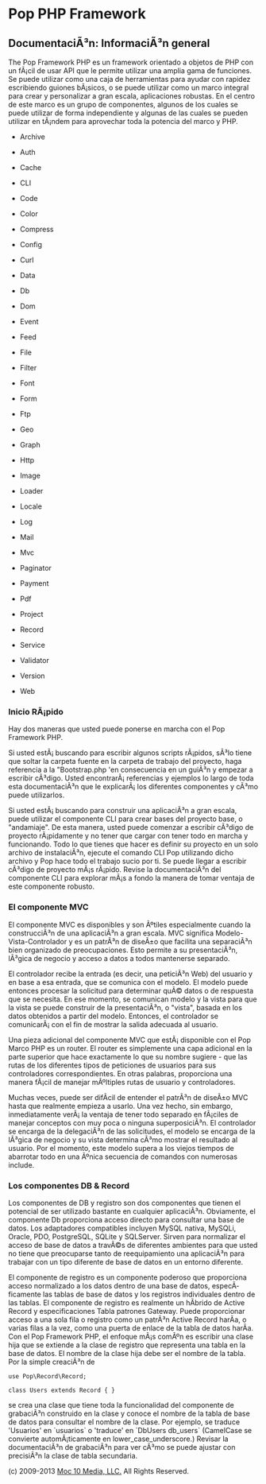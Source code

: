 Pop PHP Framework
=================

DocumentaciÃ³n: InformaciÃ³n general
------------------------------------

The Pop Framework PHP es un framework orientado a objetos de PHP con un
fÃ¡cil de usar API que le permite utilizar una amplia gama de funciones.
Se puede utilizar como una caja de herramientas para ayudar con rapidez
escribiendo guiones bÃ¡sicos, o se puede utilizar como un marco integral
para crear y personalizar a gran escala, aplicaciones robustas. En el
centro de este marco es un grupo de componentes, algunos de los cuales
se puede utilizar de forma independiente y algunas de las cuales se
pueden utilizar en tÃ¡ndem para aprovechar toda la potencia del marco y
PHP.

-   Archive
-   Auth
-   Cache
-   CLI
-   Code

-   Color
-   Compress
-   Config
-   Curl
-   Data

-   Db
-   Dom
-   Event
-   Feed
-   File

-   Filter
-   Font
-   Form
-   Ftp
-   Geo

-   Graph
-   Http
-   Image
-   Loader
-   Locale

-   Log
-   Mail
-   Mvc
-   Paginator
-   Payment

-   Pdf
-   Project
-   Record
-   Service
-   Validator

-   Version
-   Web

### Inicio RÃ¡pido

Hay dos maneras que usted puede ponerse en marcha con el Pop Framework
PHP.

Si usted estÃ¡ buscando para escribir algunos scripts rÃ¡pidos, sÃ³lo
tiene que soltar la carpeta fuente en la carpeta de trabajo del
proyecto, haga referencia a la "Bootstrap.php 'en consecuencia en un
guiÃ³n y empezar a escribir cÃ³digo. Usted encontrarÃ¡ referencias y
ejemplos lo largo de toda esta documentaciÃ³n que le explicarÃ¡ los
diferentes componentes y cÃ³mo puede utilizarlos.

Si usted estÃ¡ buscando para construir una aplicaciÃ³n a gran escala,
puede utilizar el componente CLI para crear bases del proyecto base, o
"andamiaje". De esta manera, usted puede comenzar a escribir cÃ³digo de
proyecto rÃ¡pidamente y no tener que cargar con tener todo en marcha y
funcionando. Todo lo que tienes que hacer es definir su proyecto en un
solo archivo de instalaciÃ³n, ejecute el comando CLI Pop utilizando
dicho archivo y Pop hace todo el trabajo sucio por ti. Se puede llegar a
escribir cÃ³digo de proyecto mÃ¡s rÃ¡pido. Revise la documentaciÃ³n del
componente CLI para explorar mÃ¡s a fondo la manera de tomar ventaja de
este componente robusto.

### El componente MVC

El componente MVC es disponibles y son Ãºtiles especialmente cuando la
construcciÃ³n de una aplicaciÃ³n a gran escala. MVC significa
Modelo-Vista-Controlador y es un patrÃ³n de diseÃ±o que facilita una
separaciÃ³n bien organizado de preocupaciones. Esto permite a su
presentaciÃ³n, lÃ³gica de negocio y acceso a datos a todos mantenerse
separado.

El controlador recibe la entrada (es decir, una peticiÃ³n Web) del
usuario y en base a esa entrada, que se comunica con el modelo. El
modelo puede entonces procesar la solicitud para determinar quÃ© datos o
de respuesta que se necesita. En ese momento, se comunican modelo y la
vista para que la vista se puede construir de la presentaciÃ³n, o
"vista", basada en los datos obtenidos a partir del modelo. Entonces, el
controlador se comunicarÃ¡ con el fin de mostrar la salida adecuada al
usuario.

Una pieza adicional del componente MVC que estÃ¡ disponible con el Pop
Marco PHP es un router. El router es simplemente una capa adicional en
la parte superior que hace exactamente lo que su nombre sugiere - que
las rutas de los diferentes tipos de peticiones de usuarios para sus
controladores correspondientes. En otras palabras, proporciona una
manera fÃ¡cil de manejar mÃºltiples rutas de usuario y controladores.

Muchas veces, puede ser difÃ­cil de entender el patrÃ³n de diseÃ±o MVC
hasta que realmente empieza a usarlo. Una vez hecho, sin embargo,
inmediatamente verÃ¡ la ventaja de tener todo separado en fÃ¡ciles de
manejar conceptos con muy poca o ninguna superposiciÃ³n. El controlador
se encarga de la delegaciÃ³n de las solicitudes, el modelo se encarga de
la lÃ³gica de negocio y su vista determina cÃ³mo mostrar el resultado al
usuario. Por el momento, este modelo supera a los viejos tiempos de
abarrotar todo en una Ãºnica secuencia de comandos con numerosas
include.

### Los componentes DB & Record

Los componentes de DB y registro son dos componentes que tienen el
potencial de ser utilizado bastante en cualquier aplicaciÃ³n.
Obviamente, el componente Db proporciona acceso directo para consultar
una base de datos. Los adaptadores compatibles incluyen MySQL nativa,
MySQLi, Oracle, PDO, PostgreSQL, SQLite y SQLServer. Sirven para
normalizar el acceso de base de datos a travÃ©s de diferentes ambientes
para que usted no tiene que preocuparse tanto de reequipamiento una
aplicaciÃ³n para trabajar con un tipo diferente de base de datos en un
entorno diferente.

El componente de registro es un componente poderoso que proporciona
acceso normalizado a los datos dentro de una base de datos,
especÃ­ficamente las tablas de base de datos y los registros
individuales dentro de las tablas. El componente de registro es
realmente un hÃ­brido de Active Record y especificaciones Tabla patrones
Gateway. Puede proporcionar acceso a una sola fila o registro como un
patrÃ³n Active Record harÃ­a, o varias filas a la vez, como una puerta
de enlace de la tabla de datos harÃ­a. Con el Pop Framework PHP, el
enfoque mÃ¡s comÃºn es escribir una clase hija que se extiende a la
clase de registro que representa una tabla en la base de datos. El
nombre de la clase hija debe ser el nombre de la tabla. Por la simple
creaciÃ³n de

    use Pop\Record\Record;

    class Users extends Record { }

se crea una clase que tiene toda la funcionalidad del componente de
grabaciÃ³n construido en la clase y conoce el nombre de la tabla de base
de datos para consultar el nombre de la clase. Por ejemplo, se traduce
'Usuarios' en \`usuarios\` o 'traduce' en \`DbUsers db\_users\`
(CamelCase se convierte automÃ¡ticamente en lower\_case\_underscore.)
Revisar la documentaciÃ³n de grabaciÃ³n para ver cÃ³mo se puede ajustar
con precisiÃ³n la clase de tabla secundaria.

\(c) 2009-2013 [Moc 10 Media, LLC.](http://www.moc10media.com) All
Rights Reserved.
